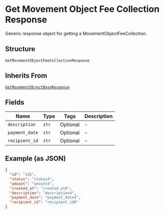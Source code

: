 
# Get Movement Object Fee Collection Response

Generic response object for getting a MovementObjectFeeCollection.

## Structure

`GetMovementObjectFeeCollectionResponse`

## Inherits From

[`GetMovementObjectBaseResponse`](../../doc/models/get-movement-object-base-response.md)

## Fields

| Name | Type | Tags | Description |
|  --- | --- | --- | --- |
| `description` | `str` | Optional | - |
| `payment_date` | `str` | Optional | - |
| `recipient_id` | `str` | Optional | - |

## Example (as JSON)

```json
{
  "id": "id2",
  "status": "status4",
  "amount": "amount4",
  "created_at": "created_at0",
  "description": "description4",
  "payment_date": "payment_date4",
  "recipient_id": "recipient_id6"
}
```

